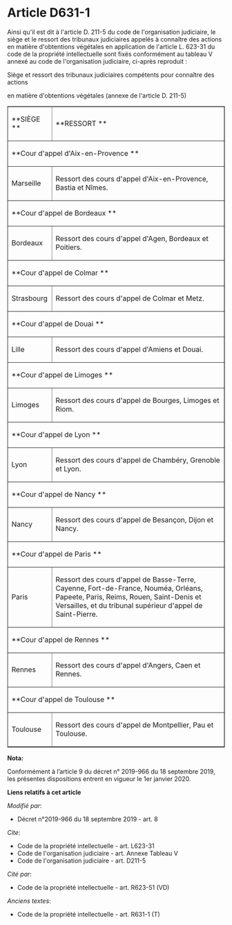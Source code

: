 # Article D631-1

Ainsi qu'il est dit à l'article D. 211-5 du code de l'organisation judiciaire, le siège et le ressort des   tribunaux
judiciaires appelés à connaître des actions en matière d'obtentions végétales en application de l'article L. 623-31 du code
de la propriété intellectuelle sont fixés conformément au tableau V annexé au code de l'organisation judiciaire, ci-après
reproduit : 

Siège et ressort des   tribunaux judiciaires compétents pour connaître des actions 

en matière d'obtentions végétales (annexe de l'article D. 211-5) 

<table border="1" width="700" cellpadding="0">
  <tbody>
    <tr>
      <td>

**SIÈGE **

</td>
      <td>

**RESSORT **

</td>
    </tr>
    <tr>
      <td colspan="2">

**Cour d'appel d'Aix-en-Provence **

</td>
    </tr>
    <tr>
      <td>

Marseille 

</td>
      <td>

Ressort des cours d'appel d'Aix-en-Provence, Bastia et Nîmes. 

</td>
    </tr>
    <tr>
      <td colspan="2">

**Cour d'appel de Bordeaux **

</td>
    </tr>
    <tr>
      <td>

Bordeaux 

</td>
      <td>

Ressort des cours d'appel d'Agen, Bordeaux et Poitiers. 

</td>
    </tr>
    <tr>
      <td colspan="2">

**Cour d'appel de Colmar **

</td>
    </tr>
    <tr>
      <td>

Strasbourg 

</td>
      <td>

Ressort des cours d'appel de Colmar et Metz. 

</td>
    </tr>
    <tr>
      <td colspan="2">

**Cour d'appel de Douai **

</td>
    </tr>
    <tr>
      <td>

Lille 

</td>
      <td>

Ressort des cours d'appel d'Amiens et Douai. 

</td>
    </tr>
    <tr>
      <td colspan="2">

**Cour d'appel de Limoges **

</td>
    </tr>
    <tr>
      <td>

Limoges 

</td>
      <td>

Ressort des cours d'appel de Bourges, Limoges et Riom. 

</td>
    </tr>
    <tr>
      <td colspan="2">

**Cour d'appel de Lyon **

</td>
    </tr>
    <tr>
      <td>

Lyon 

</td>
      <td>

Ressort des cours d'appel de Chambéry, Grenoble et Lyon. 

</td>
    </tr>
    <tr>
      <td colspan="2">

**Cour d'appel de Nancy **

</td>
    </tr>
    <tr>
      <td>

Nancy 

</td>
      <td>

Ressort des cours d'appel de Besançon, Dijon et Nancy. 

</td>
    </tr>
    <tr>
      <td colspan="2">

**Cour d'appel de Paris **

</td>
    </tr>
    <tr>
      <td>

Paris 

</td>
      <td>

Ressort des cours d'appel de Basse-Terre, Cayenne, Fort-de-France, Nouméa, Orléans, Papeete, Paris, Reims, Rouen, Saint-Denis
et Versailles, et du tribunal supérieur d'appel de Saint-Pierre. 

</td>
    </tr>
    <tr>
      <td colspan="2">

**Cour d'appel de Rennes **

</td>
    </tr>
    <tr>
      <td>

Rennes 

</td>
      <td>

Ressort des cours d'appel d'Angers, Caen et Rennes. 

</td>
    </tr>
    <tr>
      <td colspan="2">

**Cour d'appel de Toulouse **

</td>
    </tr>
    <tr>
      <td>

Toulouse 

</td>
      <td>

Ressort des cours d'appel de Montpellier, Pau et Toulouse.

</td>
    </tr>
  </tbody>
</table>

**Nota:**

Conformément à l’article 9 du décret n° 2019-966 du 18 septembre 2019, les présentes dispositions entrent en vigueur le 1er
janvier 2020.

**Liens relatifs à cet article**

_Modifié par_:

  - Décret n°2019-966 du 18 septembre 2019 - art. 8

_Cite_:

  - Code de la propriété intellectuelle - art. L623-31
  - Code de l'organisation judiciaire - art. Annexe Tableau V
  - Code de l'organisation judiciaire - art. D211-5

_Cité par_:

  - Code de la propriété intellectuelle - art. R623-51 (VD)

_Anciens textes_:

  - Code de la propriété intellectuelle - art. R631-1 (T)
